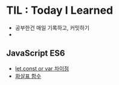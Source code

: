 # TIL : Today I Learned

- 공부한건 매일 기록하고, 커밋하기
-

## JavaScript ES6

- [let,const or var 차이점]()
- [화살표 함수]()
